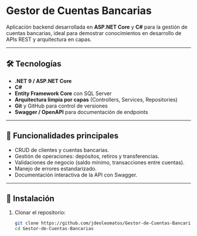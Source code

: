 # Gestor de Cuentas Bancarias

Aplicación backend desarrollada en **ASP.NET Core** y **C#** para la gestión de cuentas bancarias, ideal para demostrar conocimientos en desarrollo de APIs REST y arquitectura en capas.

---

## 🛠 Tecnologías

- **.NET 9 / ASP.NET Core**
- **C#**
- **Entity Framework Core** con SQL Server
- **Arquitectura limpia por capas** (Controllers, Services, Repositories)
- **Git** y GitHub para control de versiones
- **Swagger / OpenAPI** para documentación de endpoints

---

## 🚀 Funcionalidades principales

- CRUD de clientes y cuentas bancarias.
- Gestión de operaciones: depósitos, retiros y transferencias.
- Validaciones de negocio (saldo mínimo, transacciones entre cuentas).
- Manejo de errores estandarizado.
- Documentación interactiva de la API con Swagger.

---

## 📝 Instalación

1. Clonar el repositorio:

   ```bash
   git clone https://github.com/jdeoleomatos/Gestor-de-Cuentas-Bancarias.git
   cd Gestor-de-Cuentas-Bancarias

